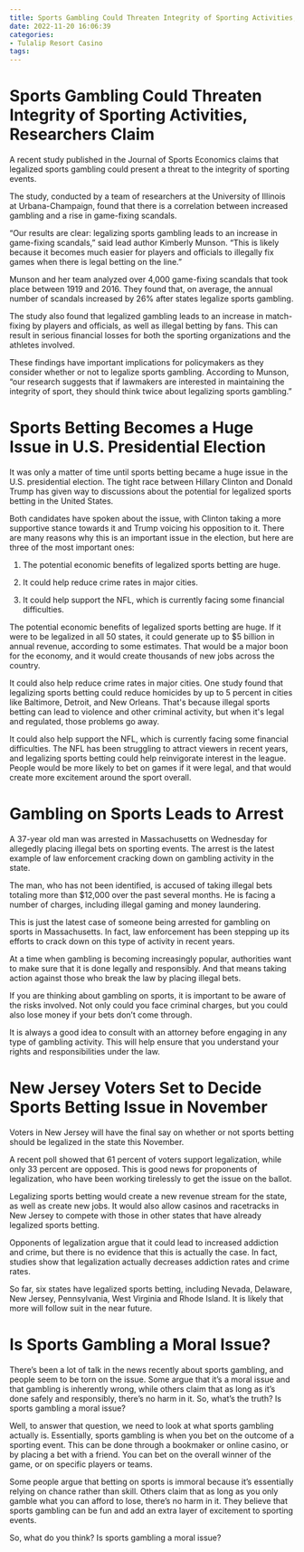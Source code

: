 ```yaml
---
title: Sports Gambling Could Threaten Integrity of Sporting Activities, Researchers Claim
date: 2022-11-20 16:06:39
categories:
- Tulalip Resort Casino
tags:
---
```



#  Sports Gambling Could Threaten Integrity of Sporting Activities, Researchers Claim

A recent study published in the Journal of Sports Economics claims that legalized sports gambling could present a threat to the integrity of sporting events.

The study, conducted by a team of researchers at the University of Illinois at Urbana-Champaign, found that there is a correlation between increased gambling and a rise in game-fixing scandals.

“Our results are clear: legalizing sports gambling leads to an increase in game-fixing scandals,” said lead author Kimberly Munson. “This is likely because it becomes much easier for players and officials to illegally fix games when there is legal betting on the line.”

Munson and her team analyzed over 4,000 game-fixing scandals that took place between 1919 and 2016. They found that, on average, the annual number of scandals increased by 26% after states legalize sports gambling.

The study also found that legalized gambling leads to an increase in match-fixing by players and officials, as well as illegal betting by fans. This can result in serious financial losses for both the sporting organizations and the athletes involved.

These findings have important implications for policymakers as they consider whether or not to legalize sports gambling. According to Munson, “our research suggests that if lawmakers are interested in maintaining the integrity of sport, they should think twice about legalizing sports gambling.”

#  Sports Betting Becomes a Huge Issue in U.S. Presidential Election

It was only a matter of time until sports betting became a huge issue in the U.S. presidential election. The tight race between Hillary Clinton and Donald Trump has given way to discussions about the potential for legalized sports betting in the United States.

Both candidates have spoken about the issue, with Clinton taking a more supportive stance towards it and Trump voicing his opposition to it. There are many reasons why this is an important issue in the election, but here are three of the most important ones:

1) The potential economic benefits of legalized sports betting are huge.

2) It could help reduce crime rates in major cities.

3) It could help support the NFL, which is currently facing some financial difficulties.

The potential economic benefits of legalized sports betting are huge. If it were to be legalized in all 50 states, it could generate up to $5 billion in annual revenue, according to some estimates. That would be a major boon for the economy, and it would create thousands of new jobs across the country.

It could also help reduce crime rates in major cities. One study found that legalizing sports betting could reduce homicides by up to 5 percent in cities like Baltimore, Detroit, and New Orleans. That's because illegal sports betting can lead to violence and other criminal activity, but when it's legal and regulated, those problems go away.

It could also help support the NFL, which is currently facing some financial difficulties. The NFL has been struggling to attract viewers in recent years, and legalizing sports betting could help reinvigorate interest in the league. People would be more likely to bet on games if it were legal, and that would create more excitement around the sport overall.

#  Gambling on Sports Leads to Arrest 

A 37-year old man was arrested in Massachusetts on Wednesday for allegedly placing illegal bets on sporting events. The arrest is the latest example of law enforcement cracking down on gambling activity in the state.

The man, who has not been identified, is accused of taking illegal bets totaling more than $12,000 over the past several months. He is facing a number of charges, including illegal gaming and money laundering.

This is just the latest case of someone being arrested for gambling on sports in Massachusetts. In fact, law enforcement has been stepping up its efforts to crack down on this type of activity in recent years.

At a time when gambling is becoming increasingly popular, authorities want to make sure that it is done legally and responsibly. And that means taking action against those who break the law by placing illegal bets.

If you are thinking about gambling on sports, it is important to be aware of the risks involved. Not only could you face criminal charges, but you could also lose money if your bets don’t come through.

It is always a good idea to consult with an attorney before engaging in any type of gambling activity. This will help ensure that you understand your rights and responsibilities under the law.

#  New Jersey Voters Set to Decide Sports Betting Issue in November 

Voters in New Jersey will have the final say on whether or not sports betting should be legalized in the state this November.

A recent poll showed that 61 percent of voters support legalization, while only 33 percent are opposed. This is good news for proponents of legalization, who have been working tirelessly to get the issue on the ballot.

Legalizing sports betting would create a new revenue stream for the state, as well as create new jobs. It would also allow casinos and racetracks in New Jersey to compete with those in other states that have already legalized sports betting.

Opponents of legalization argue that it could lead to increased addiction and crime, but there is no evidence that this is actually the case. In fact, studies show that legalization actually decreases addiction rates and crime rates.

So far, six states have legalized sports betting, including Nevada, Delaware, New Jersey, Pennsylvania, West Virginia and Rhode Island. It is likely that more will follow suit in the near future.

#  Is Sports Gambling a Moral Issue?

There’s been a lot of talk in the news recently about sports gambling, and people seem to be torn on the issue. Some argue that it’s a moral issue and that gambling is inherently wrong, while others claim that as long as it’s done safely and responsibly, there’s no harm in it. So, what’s the truth? Is sports gambling a moral issue?

Well, to answer that question, we need to look at what sports gambling actually is. Essentially, sports gambling is when you bet on the outcome of a sporting event. This can be done through a bookmaker or online casino, or by placing a bet with a friend. You can bet on the overall winner of the game, or on specific players or teams.

Some people argue that betting on sports is immoral because it’s essentially relying on chance rather than skill. Others claim that as long as you only gamble what you can afford to lose, there’s no harm in it. They believe that sports gambling can be fun and add an extra layer of excitement to sporting events.

So, what do you think? Is sports gambling a moral issue?